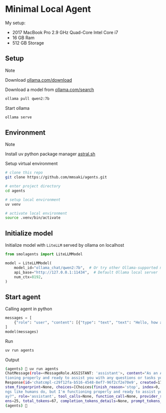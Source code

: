 # Minimal Local Agent

My setup:

- 2017 MacBook Pro 2.9 GHz Quad-Core Intel Core i7
- 16 GB Ram
- 512 GB Storage

## Setup

> [!NOTE]
> Download [ollama.com/download](https://ollama.com/download)

Download a model from [ollama.com/search](https://ollama.com/search)

```sh
ollama pull qwen2:7b
```

Start ollama

```sh
ollama serve
```

## Environment

> [!NOTE]
> Install uv python package manager [astral.sh](https://docs.astral.sh/uv/getting-started/installation/)

Setup virtual environment

```sh
# clone this repo
git clone https://github.com/mmsaki/agents.git

# enter project directory
cd agents

# setup local environment
uv venv

# activate local environment
source .venv/bin/activate
```

## Initialize model

Initialize model with `LiteLLM` served by ollama on localhost

```py
from smolagents import LiteLLMModel

model = LiteLLMModel(
    model_id="ollama_chat/qwen2:7b",  # Or try other Ollama-supported models
    api_base="http://127.0.0.1:11434",  # Default Ollama local server
    num_ctx=8192,
)

```

## Start agent

Calling agent in python

```py
messages = [
    {"role": "user", "content": [{"type": "text", "text": "Hello, how are you?"}]}
]
model(messages)
```

Run

```sh
uv run agents
```

Output

```sh
(agents) 🐇 uv run agents
ChatMessage(role=<MessageRole.ASSISTANT: 'assistant'>, content="As an AI language model, I don't have feelings like humans do, but I'm func
tioning properly and ready to assist you with any questions or tasks you might have! How can I help you today?", tool_calls=None, raw=Model
Response(id='chatcmpl-c29f12fa-b516-4548-8ef7-96f2cf2e70e9', created=1745245459, model='ollama_chat/qwen2:7b', object='chat.completion', sy
stem_fingerprint=None, choices=[Choices(finish_reason='stop', index=0, message=Message(content="As an AI language model, I don't have feeli
ngs like humans do, but I'm functioning properly and ready to assist you with any questions or tasks you might have! How can I help you tod
ay?", role='assistant', tool_calls=None, function_call=None, provider_specific_fields=None))], usage=Usage(completion_tokens=42, prompt_tok
ens=25, total_tokens=67, completion_tokens_details=None, prompt_tokens_details=None)))
(agents) 🐇 
```
